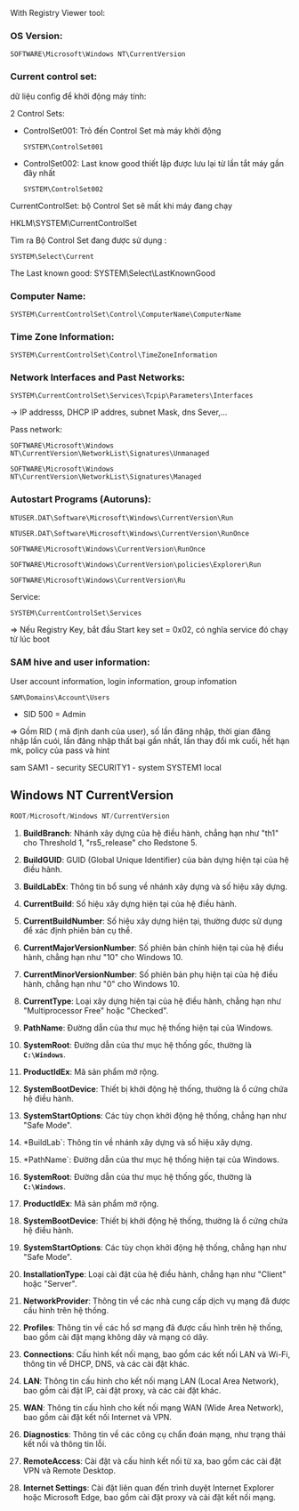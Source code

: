 With Registry Viewer tool:

### OS Version:

`SOFTWARE\Microsoft\Windows NT\CurrentVersion`

### **Current control set:**

dữ liệu config để khởi động máy tính:

2 Control Sets:

- ControlSet001: Trỏ đến Control Set mà máy khởi động
    
    `SYSTEM\ControlSet001`
    
- ControlSet002: Last know good thiết lập được lưu lại từ lần tắt máy gần đây nhất
    
    `SYSTEM\ControlSet002`
    

CurrentControlSet: bộ Control Set sẽ mất khi máy đang chạy

HKLM\SYSTEM\CurrentControlSet

Tìm ra Bộ Control Set đang được sử dụng :

`SYSTEM\Select\Current`

The Last known good:
SYSTEM\Select\LastKnownGood

### **Computer Name:**

`SYSTEM\CurrentControlSet\Control\ComputerName\ComputerName`

### **Time Zone Information:**

`SYSTEM\CurrentControlSet\Control\TimeZoneInformation`

### **Network Interfaces and Past Networks:**

`SYSTEM\CurrentControlSet\Services\Tcpip\Parameters\Interfaces`

→ IP addresss, DHCP IP addres, subnet Mask, dns Sever,…

Pass network: 

`SOFTWARE\Microsoft\Windows NT\CurrentVersion\NetworkList\Signatures\Unmanaged`

`SOFTWARE\Microsoft\Windows NT\CurrentVersion\NetworkList\Signatures\Managed`

### **Autostart Programs (Autoruns):**

`NTUSER.DAT\Software\Microsoft\Windows\CurrentVersion\Run`

`NTUSER.DAT\Software\Microsoft\Windows\CurrentVersion\RunOnce`

`SOFTWARE\Microsoft\Windows\CurrentVersion\RunOnce`

`SOFTWARE\Microsoft\Windows\CurrentVersion\policies\Explorer\Run`

`SOFTWARE\Microsoft\Windows\CurrentVersion\Ru`

Service:

`SYSTEM\CurrentControlSet\Services`

⇒ Nếu Registry Key, bắt đầu Start key set = 0x02, có nghĩa service đó chạy từ lúc boot

### **SAM hive and user information:**

User account information, login information, group infomation

`SAM\Domains\Account\Users`

- SID 500 = Admin

⇒ Gồm RID ( mã định danh của user), số lần đăng nhập, thời gian đăng nhập lần cuói, lần đăng nhập thất bại gần nhất, lần thay đổi mk cuối, hết hạn mk, policy của pass và hint

sam SAM1 - security SECURITY1 - system SYSTEM1 local

## **Windows NT CurrentVersion**

```c
ROOT/Microsoft/Windows NT/CurrentVersion
```

1. **BuildBranch**: Nhánh xây dựng của hệ điều hành, chẳng hạn như "th1" cho Threshold 1, "rs5_release" cho Redstone 5.
2. **BuildGUID**: GUID (Global Unique Identifier) của bản dựng hiện tại của hệ điều hành.
3. **BuildLabEx**: Thông tin bổ sung về nhánh xây dựng và số hiệu xây dựng.
4. **CurrentBuild**: Số hiệu xây dựng hiện tại của hệ điều hành.
5. **CurrentBuildNumber**: Số hiệu xây dựng hiện tại, thường được sử dụng để xác định phiên bản cụ thể.
6. **CurrentMajorVersionNumber**: Số phiên bản chính hiện tại của hệ điều hành, chẳng hạn như "10" cho Windows 10.
7. **CurrentMinorVersionNumber**: Số phiên bản phụ hiện tại của hệ điều hành, chẳng hạn như "0" cho Windows 10.
8. **CurrentType**: Loại xây dựng hiện tại của hệ điều hành, chẳng hạn như "Multiprocessor Free" hoặc "Checked".
9. **PathName**: Đường dẫn của thư mục hệ thống hiện tại của Windows.
10. **SystemRoot**: Đường dẫn của thư mục hệ thống gốc, thường là **`C:\Windows`**.
11. **ProductIdEx**: Mã sản phẩm mở rộng.
12. **SystemBootDevice**: Thiết bị khởi động hệ thống, thường là ổ cứng chứa hệ điều hành.
13. **SystemStartOptions**: Các tùy chọn khởi động hệ thống, chẳng hạn như "Safe Mode".
14. *BuildLab`: Thông tin về nhánh xây dựng và số hiệu xây dựng.
15. *PathName`: Đường dẫn của thư mục hệ thống hiện tại của Windows.
16. **SystemRoot**: Đường dẫn của thư mục hệ thống gốc, thường là **`C:\Windows`**.
17. **ProductIdEx**: Mã sản phẩm mở rộng.
18. **SystemBootDevice**: Thiết bị khởi động hệ thống, thường là ổ cứng chứa hệ điều hành.
19. **SystemStartOptions**: Các tùy chọn khởi động hệ thống, chẳng hạn như "Safe Mode".
20. **InstallationType**: Loại cài đặt của hệ điều hành, chẳng hạn như "Client" hoặc "Server".

1. **NetworkProvider**: Thông tin về các nhà cung cấp dịch vụ mạng đã được cấu hình trên hệ thống.
2. **Profiles**: Thông tin về các hồ sơ mạng đã được cấu hình trên hệ thống, bao gồm cài đặt mạng không dây và mạng có dây.
3. **Connections**: Cấu hình kết nối mạng, bao gồm các kết nối LAN và Wi-Fi, thông tin về DHCP, DNS, và các cài đặt khác.
4. **LAN**: Thông tin cấu hình cho kết nối mạng LAN (Local Area Network), bao gồm cài đặt IP, cài đặt proxy, và các cài đặt khác.
5. **WAN**: Thông tin cấu hình cho kết nối mạng WAN (Wide Area Network), bao gồm cài đặt kết nối Internet và VPN.
6. **Diagnostics**: Thông tin về các công cụ chẩn đoán mạng, như trạng thái kết nối và thông tin lỗi.
7. **RemoteAccess**: Cài đặt và cấu hình kết nối từ xa, bao gồm các cài đặt VPN và Remote Desktop.
8. **Internet Settings**: Cài đặt liên quan đến trình duyệt Internet Explorer hoặc Microsoft Edge, bao gồm cài đặt proxy và cài đặt kết nối mạng.
